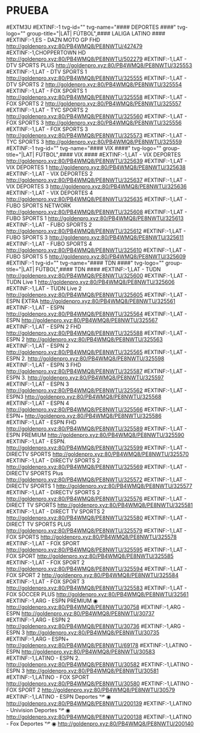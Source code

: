 # PRUEBA
#EXTM3U
#EXTINF:-1 tvg-id="" tvg-name="####  DEPORTES  ####" tvg-logo="" group-title="|LAT| FÚTBOL",####  LALIGA LATINO  ####
#EXTINF:-1,ES - DAZN MOTO GP FHD
http://goldenpro.xyz:80/PB4WMQ8/PE8NWTU/427479
#EXTINF:-1,CHOPPERTOWN HD
http://goldenpro.xyz:80/PB4WMQ8/PE8NWTU/502279
#EXTINF:-1,LAT - DTV SPORTS PLUS
http://goldenpro.xyz:80/PB4WMQ8/PE8NWTU/325553
#EXTINF:-1,LAT - DTV SPORTS 1
http://goldenpro.xyz:80/PB4WMQ8/PE8NWTU/325555
#EXTINF:-1,LAT - DTV SPORTS 2
http://goldenpro.xyz:80/PB4WMQ8/PE8NWTU/325554
#EXTINF:-1,LAT - FOX SPORTS 1
http://goldenpro.xyz:80/PB4WMQ8/PE8NWTU/325558
#EXTINF:-1,LAT - FOX SPORTS 2
http://goldenpro.xyz:80/PB4WMQ8/PE8NWTU/325557
#EXTINF:-1,LAT - TYC SPORTS 2
http://goldenpro.xyz:80/PB4WMQ8/PE8NWTU/325560
#EXTINF:-1,LAT - FOX SPORTS 3
http://goldenpro.xyz:80/PB4WMQ8/PE8NWTU/325556
#EXTINF:-1,LAT - FOX SPORTS 3
http://goldenpro.xyz:80/PB4WMQ8/PE8NWTU/325573
#EXTINF:-1,LAT - TYC SPORTS 3
http://goldenpro.xyz:80/PB4WMQ8/PE8NWTU/325559
#EXTINF:-1 tvg-id="" tvg-name="####  VIX  ####" tvg-logo="" group-title="|LAT|  FÚTBOL",####  VIX ####
#EXTINF:-1,LAT - VIX DEPORTES
http://goldenpro.xyz:80/PB4WMQ8/PE8NWTU/325639
#EXTINF:-1,LAT - VIX DEPORTES 1
http://goldenpro.xyz:80/PB4WMQ8/PE8NWTU/325638
#EXTINF:-1,LAT - VIX DEPORTES 2
http://goldenpro.xyz:80/PB4WMQ8/PE8NWTU/325637
#EXTINF:-1,LAT - VIX DEPORTES 3
http://goldenpro.xyz:80/PB4WMQ8/PE8NWTU/325636
#EXTINF:-1,LAT - VIX DEPORTES 4
http://goldenpro.xyz:80/PB4WMQ8/PE8NWTU/325635
#EXTINF:-1,LAT - FUBO SPORTS NETWORK
http://goldenpro.xyz:80/PB4WMQ8/PE8NWTU/325608
#EXTINF:-1,LAT - FUBO SPORTS 1
http://goldenpro.xyz:80/PB4WMQ8/PE8NWTU/325613
#EXTINF:-1,LAT - FUBO SPORTS 2
http://goldenpro.xyz:80/PB4WMQ8/PE8NWTU/325612
#EXTINF:-1,LAT - FUBO SPORTS 3
http://goldenpro.xyz:80/PB4WMQ8/PE8NWTU/325611
#EXTINF:-1,LAT - FUBO SPORTS 4
http://goldenpro.xyz:80/PB4WMQ8/PE8NWTU/325610
#EXTINF:-1,LAT - FUBO SPORTS 5
http://goldenpro.xyz:80/PB4WMQ8/PE8NWTU/325609
#EXTINF:-1 tvg-id="" tvg-name="####  TDN  ####" tvg-logo="" group-title="|LAT|  FÚTBOL",####  TDN  ####
#EXTINF:-1,LAT - TUDN
http://goldenpro.xyz:80/PB4WMQ8/PE8NWTU/325600
#EXTINF:-1,LAT - TUDN Live 1
http://goldenpro.xyz:80/PB4WMQ8/PE8NWTU/325606
#EXTINF:-1,LAT - TUDN Live 2
http://goldenpro.xyz:80/PB4WMQ8/PE8NWTU/325605
#EXTINF:-1,LAT - ESPN EXTRA
http://goldenpro.xyz:80/PB4WMQ8/PE8NWTU/325561
#EXTINF:-1,LAT - ESPN
http://goldenpro.xyz:80/PB4WMQ8/PE8NWTU/325564
#EXTINF:-1,LAT - ESPN
http://goldenpro.xyz:80/PB4WMQ8/PE8NWTU/325567
#EXTINF:-1,LAT - ESPN 2 FHD
http://goldenpro.xyz:80/PB4WMQ8/PE8NWTU/325588
#EXTINF:-1,LAT - ESPN 2
http://goldenpro.xyz:80/PB4WMQ8/PE8NWTU/325563
#EXTINF:-1,LAT - ESPN 2
http://goldenpro.xyz:80/PB4WMQ8/PE8NWTU/325565
#EXTINF:-1,LAT - ESPN 2.
http://goldenpro.xyz:80/PB4WMQ8/PE8NWTU/325598
#EXTINF:-1,LAT - ESPN 3 FHD
http://goldenpro.xyz:80/PB4WMQ8/PE8NWTU/325587
#EXTINF:-1,LAT - ESPN 3.
http://goldenpro.xyz:80/PB4WMQ8/PE8NWTU/325597
#EXTINF:-1,LAT - ESPN 3
http://goldenpro.xyz:80/PB4WMQ8/PE8NWTU/325562
#EXTINF:-1,LAT - ESPN3
http://goldenpro.xyz:80/PB4WMQ8/PE8NWTU/325568
#EXTINF:-1,LAT - ESPN 4
http://goldenpro.xyz:80/PB4WMQ8/PE8NWTU/325566
#EXTINF:-1,LAT - ESPN+
http://goldenpro.xyz:80/PB4WMQ8/PE8NWTU/325586
#EXTINF:-1,LAT - ESPN FHD
http://goldenpro.xyz:80/PB4WMQ8/PE8NWTU/325589
#EXTINF:-1,LAT - ESPN PREMIUM
http://goldenpro.xyz:80/PB4WMQ8/PE8NWTU/325590
#EXTINF:-1,LAT - ESPN.
http://goldenpro.xyz:80/PB4WMQ8/PE8NWTU/325599
#EXTINF:-1,LAT - DIRECTV SPORTS
http://goldenpro.xyz:80/PB4WMQ8/PE8NWTU/325570
#EXTINF:-1,LAT - DIRECTV SPORTS 2
http://goldenpro.xyz:80/PB4WMQ8/PE8NWTU/325569
#EXTINF:-1,LAT - DIRECTV SPORTS Plus
http://goldenpro.xyz:80/PB4WMQ8/PE8NWTU/325572
#EXTINF:-1,LAT - DIRECTV SPORTS 1
http://goldenpro.xyz:80/PB4WMQ8/PE8NWTU/325577
#EXTINF:-1,LAT - DIRECTV SPORTS 2
http://goldenpro.xyz:80/PB4WMQ8/PE8NWTU/325576
#EXTINF:-1,LAT - DIRECT TV SPORTS
http://goldenpro.xyz:80/PB4WMQ8/PE8NWTU/325581
#EXTINF:-1,LAT - DIRECT TV SPORTS 2
http://goldenpro.xyz:80/PB4WMQ8/PE8NWTU/325580
#EXTINF:-1,LAT - DIRECT TV SPORTS PLUS
http://goldenpro.xyz:80/PB4WMQ8/PE8NWTU/325579
#EXTINF:-1,LAT - FOX SPORTS
http://goldenpro.xyz:80/PB4WMQ8/PE8NWTU/325578
#EXTINF:-1,LAT - FOX SPORT
http://goldenpro.xyz:80/PB4WMQ8/PE8NWTU/325595
#EXTINF:-1,LAT - FOX SPORT
http://goldenpro.xyz:80/PB4WMQ8/PE8NWTU/325585
#EXTINF:-1,LAT - FOX SPORT 2
http://goldenpro.xyz:80/PB4WMQ8/PE8NWTU/325594
#EXTINF:-1,LAT - FOX SPORT 2
http://goldenpro.xyz:80/PB4WMQ8/PE8NWTU/325584
#EXTINF:-1,LAT - FOX SPORT 3
http://goldenpro.xyz:80/PB4WMQ8/PE8NWTU/325583
#EXTINF:-1,LAT - FOX SOCCER PLUS
http://goldenpro.xyz:80/PB4WMQ8/PE8NWTU/32561
#EXTINF:-1,ARG - ESPN PREMIUM ◉
http://goldenpro.xyz:80/PB4WMQ8/PE8NWTU/30758
#EXTINF:-1,ARG - ESPN
http://goldenpro.xyz:80/PB4WMQ8/PE8NWTU/30737
#EXTINF:-1,ARG - ESPN 2
http://goldenpro.xyz:80/PB4WMQ8/PE8NWTU/30736
#EXTINF:-1,ARG - ESPN 3
http://goldenpro.xyz:80/PB4WMQ8/PE8NWTU/30735
#EXTINF:-1,ARG - ESPN+
http://goldenpro.xyz:80/PB4WMQ8/PE8NWTU/69178
#EXTINF:-1,LATINO - ESPN
http://goldenpro.xyz:80/PB4WMQ8/PE8NWTU/30583
#EXTINF:-1,LATINO - ESPN 2.
http://goldenpro.xyz:80/PB4WMQ8/PE8NWTU/30582
#EXTINF:-1,LATINO - ESPN 3
http://goldenpro.xyz:80/PB4WMQ8/PE8NWTU/30581
#EXTINF:-1,LATINO - FOX SPORT
http://goldenpro.xyz:80/PB4WMQ8/PE8NWTU/30580
#EXTINF:-1,LATINO - FOX SPORT 2
http://goldenpro.xyz:80/PB4WMQ8/PE8NWTU/30579
#EXTINF:-1,LATINO - ESPN Deportes ᵛᶦᵖ ◉
http://goldenpro.xyz:80/PB4WMQ8/PE8NWTU/200139
#EXTINF:-1,LATINO - Univision Deportes ᵛᶦᵖ ◉
http://goldenpro.xyz:80/PB4WMQ8/PE8NWTU/200138
#EXTINF:-1,LATINO - Fox Deportes ᵛᶦᵖ ◉
http://goldenpro.xyz:80/PB4WMQ8/PE8NWTU/200140

